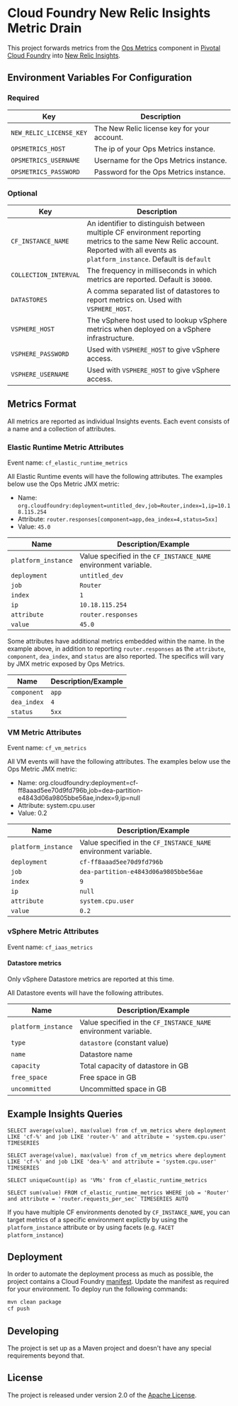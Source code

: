 # Cloud Foundry New Relic Insights Metric Drain

This project forwards metrics from the [Ops Metrics][e] component in [Pivotal Cloud Foundry][d] into [New Relic Insights][c].

## Environment Variables For Configuration

### Required

| Key | Description
| --- | -----------
| `NEW_RELIC_LICENSE_KEY` | The New Relic license key for your account.
| `OPSMETRICS_HOST` | The ip of your Ops Metrics instance.
| `OPSMETRICS_USERNAME` | Username for the Ops Metrics instance.
| `OPSMETRICS_PASSWORD` | Password for the Ops Metrics instance.

### Optional

| Key | Description
| --- | -----------
| `CF_INSTANCE_NAME` | An identifier to distinguish between multiple CF environment reporting metrics to the same New Relic account. Reported with all events as `platform_instance`. Default is `default`
| `COLLECTION_INTERVAL` | The frequency in milliseconds in which metrics are reported. Default is `30000`.
| `DATASTORES` | A comma separated list of datastores to report metrics on. Used with `VSPHERE_HOST`.
| `VSPHERE_HOST` | The vSphere host used to lookup vSphere metrics when deployed on a vSphere infrastructure.
| `VSPHERE_PASSWORD` | Used with `VSPHERE_HOST` to give vSphere access.
| `VSPHERE_USERNAME` | Used with `VSPHERE_HOST` to give vSphere access.

## Metrics Format

All metrics are reported as individual Insights events. Each event consists of a name and a collection of attributes.

### Elastic Runtime Metric Attributes

Event name: `cf_elastic_runtime_metrics`

All Elastic Runtime events will have the following attributes. The examples below use the Ops Metric JMX metric:
* Name: `org.cloudfoundry:deployment=untitled_dev,job=Router,index=1,ip=10.18.115.254`
* Attribute: `router.responses[component=app,dea_index=4,status=5xx]`
* Value: `45.0`

| Name | Description/Example
| ---- | -----------
| `platform_instance` | Value specified in the `CF_INSTANCE_NAME` environment variable.
| `deployment` | `untitled_dev`
| `job` | `Router`
| `index` | `1`
| `ip` | `10.18.115.254`
| `attribute` | `router.responses`
| `value` | `45.0`

Some attributes have additional metrics embedded within the name. In the example above, in addition to reporting 
`router.responses` as the `attribute`, `component`, `dea_index`, and `status` are also reported. The specifics will vary
by JMX metric exposed by Ops Metrics.

| Name | Description/Example
| ---- | -----------
| `component` | `app`
| `dea_index` | `4`
| `status` | `5xx`


### VM Metric Attributes

Event name: `cf_vm_metrics`

All VM events will have the following attributes. The examples below use the Ops Metric JMX metric:
* Name: org.cloudfoundry:deployment=cf-ff8aaad5ee70d9fd796b,job=dea-partition-e4843d06a9805bbe56ae,index=9,ip=null
* Attribute: system.cpu.user
* Value: 0.2

| Name | Description/Example
| ---- | -----------
| `platform_instance` | Value specified in the `CF_INSTANCE_NAME` environment variable.
| `deployment` | `cf-ff8aaad5ee70d9fd796b`
| `job` | `dea-partition-e4843d06a9805bbe56ae`
| `index` | `9`
| `ip` | `null`
| `attribute` | `system.cpu.user`
| `value` | `0.2`

### vSphere Metric Attributes

Event name: `cf_iaas_metrics`

#### Datastore metrics

Only vSphere Datastore metrics are reported at this time. 

All Datastore events will have the following attributes. 

| Name | Description/Example
| ---- | -----------
| `platform_instance` | Value specified in the `CF_INSTANCE_NAME` environment variable.
| `type` | `datastore` (constant value)
| `name` | Datastore name
| `capacity` | Total capacity of datastore in GB
| `free_space` | Free space in GB
| `uncommitted` | Uncommitted space in GB

## Example Insights Queries

```
SELECT average(value), max(value) from cf_vm_metrics where deployment LIKE 'cf-%' and job LIKE 'router-%' and attribute = 'system.cpu.user' TIMESERIES

SELECT average(value), max(value) from cf_vm_metrics where deployment LIKE 'cf-%' and job LIKE 'dea-%' and attribute = 'system.cpu.user' TIMESERIES

SELECT uniqueCount(ip) as 'VMs' from cf_elastic_runtime_metrics

SELECT sum(value) FROM cf_elastic_runtime_metrics WHERE job = 'Router' and attribute = 'router.requests_per_sec' TIMESERIES AUTO
```

If you have multiple CF environments denoted by `CF_INSTANCE_NAME`, you can target metrics of a specific environment explictly by using the 
`platform_instance` attribute or by using facets (e.g. `FACET platform_instance`)

## Deployment

In order to automate the deployment process as much as possible, the project contains a Cloud Foundry [manifest][b]. Update the manifest as required for your environment.  To deploy run the following commands:

```bash
mvn clean package
cf push
```

## Developing
The project is set up as a Maven project and doesn't have any special requirements beyond that.

## License
The project is released under version 2.0 of the [Apache License][a].

[a]: http://www.apache.org/licenses/LICENSE-2.0
[b]: manifest.yml
[c]: http://newrelic.com/insights
[d]: http://pivotal.io/platform-as-a-service/pivotal-cloud-foundry
[e]: http://docs.pivotal.io/pivotalcf/customizing/use-metrics.html